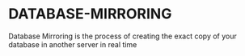 # DATABASE-MIRRORING
Database Mirroring is the process of creating the exact copy of your database in another server in real time
